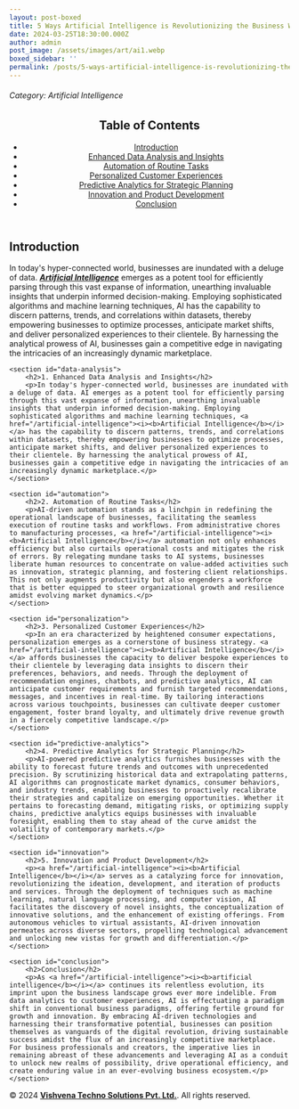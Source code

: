```yaml
---
layout: post-boxed
title: 5 Ways Artificial Intelligence is Revolutionizing the Business World
date: 2024-03-25T18:30:00.000Z
author: admin
post_image: /assets/images/art/ai1.webp
boxed_sidebar: ''
permalink: /posts/5-ways-artificial-intelligence-is-revolutionizing-the-business-world
---
```


###### Category: Artificial Intelligence

<html lang="en">
<head>
    <meta charset="UTF-8">
    <meta name="viewport" content="width=device-width, initial-scale=1.0">
    <title><h1>5 Ways Artificial Intelligence is Revolutionizing the Business World</h1></title>
    <meta name="description" content="Discover how artificial intelligence (AI) is transforming the business world through enhanced data analysis, automation, personalized customer experiences, predictive analytics, and innovation.">
</head>
<body>
    <header>
        <nav>
        <h2>Table of Contents</h2>
            <ul>
				<li><a href="#introduction">Introduction</a></li>
                <li><a href="#data-analysis">Enhanced Data Analysis and Insights</a></li>
                <li><a href="#automation">Automation of Routine Tasks</a></li>
                <li><a href="#personalization">Personalized Customer Experiences</a></li>
                <li><a href="#predictive-analytics">Predictive Analytics for Strategic Planning</a></li>
                <li><a href="#innovation">Innovation and Product Development</a></li>
				<li><a href="#conclusion">Conclusion</a></li>
            </ul>
        </nav>
    </header>
<article>
	<section id="introduction">
        <h2>Introduction</h2>
        <p>In today's hyper-connected world, businesses are inundated with a deluge of data. <a href="/artificial-intelligence"><i><b>Artificial Intelligence</b></i></a> emerges as a potent tool for efficiently parsing through this vast expanse of information, unearthing invaluable insights that underpin informed decision-making. Employing sophisticated algorithms and machine learning techniques, AI has the capability to discern patterns, trends, and correlations within datasets, thereby empowering businesses to optimize processes, anticipate market shifts, and deliver personalized experiences to their clientele. By harnessing the analytical prowess of AI, businesses gain a competitive edge in navigating the intricacies of an increasingly dynamic marketplace.</p>
    </section>

```
<section id="data-analysis">
    <h2>1. Enhanced Data Analysis and Insights</h2>
    <p>In today's hyper-connected world, businesses are inundated with a deluge of data. AI emerges as a potent tool for efficiently parsing through this vast expanse of information, unearthing invaluable insights that underpin informed decision-making. Employing sophisticated algorithms and machine learning techniques, <a href="/artificial-intelligence"><i><b>Artificial Intelligence</b></i></a> has the capability to discern patterns, trends, and correlations within datasets, thereby empowering businesses to optimize processes, anticipate market shifts, and deliver personalized experiences to their clientele. By harnessing the analytical prowess of AI, businesses gain a competitive edge in navigating the intricacies of an increasingly dynamic marketplace.</p>
</section>

<section id="automation">
    <h2>2. Automation of Routine Tasks</h2>
    <p>AI-driven automation stands as a linchpin in redefining the operational landscape of businesses, facilitating the seamless execution of routine tasks and workflows. From administrative chores to manufacturing processes, <a href="/artificial-intelligence"><i><b>Artificial Intelligence</b></i></a> automation not only enhances efficiency but also curtails operational costs and mitigates the risk of errors. By relegating mundane tasks to AI systems, businesses liberate human resources to concentrate on value-added activities such as innovation, strategic planning, and fostering client relationships. This not only augments productivity but also engenders a workforce that is better equipped to steer organizational growth and resilience amidst evolving market dynamics.</p>
</section>

<section id="personalization">
    <h2>3. Personalized Customer Experiences</h2>
    <p>In an era characterized by heightened consumer expectations, personalization emerges as a cornerstone of business strategy. <a href="/artificial-intelligence"><i><b>Artificial Intelligence</b></i></a> affords businesses the capacity to deliver bespoke experiences to their clientele by leveraging data insights to discern their preferences, behaviors, and needs. Through the deployment of recommendation engines, chatbots, and predictive analytics, AI can anticipate customer requirements and furnish targeted recommendations, messages, and incentives in real-time. By tailoring interactions across various touchpoints, businesses can cultivate deeper customer engagement, foster brand loyalty, and ultimately drive revenue growth in a fiercely competitive landscape.</p>
</section>

<section id="predictive-analytics">
    <h2>4. Predictive Analytics for Strategic Planning</h2>
    <p>AI-powered predictive analytics furnishes businesses with the ability to forecast future trends and outcomes with unprecedented precision. By scrutinizing historical data and extrapolating patterns, AI algorithms can prognosticate market dynamics, consumer behaviors, and industry trends, enabling businesses to proactively recalibrate their strategies and capitalize on emerging opportunities. Whether it pertains to forecasting demand, mitigating risks, or optimizing supply chains, predictive analytics equips businesses with invaluable foresight, enabling them to stay ahead of the curve amidst the volatility of contemporary markets.</p>
</section>

<section id="innovation">
    <h2>5. Innovation and Product Development</h2>
    <p><a href="/artificial-intelligence"><i><b>Artificial Intelligence</b></i></a> serves as a catalyzing force for innovation, revolutionizing the ideation, development, and iteration of products and services. Through the deployment of techniques such as machine learning, natural language processing, and computer vision, AI facilitates the discovery of novel insights, the conceptualization of innovative solutions, and the enhancement of existing offerings. From autonomous vehicles to virtual assistants, AI-driven innovation permeates across diverse sectors, propelling technological advancement and unlocking new vistas for growth and differentiation.</p>
</section>

<section id="conclusion">
	<h2>Conclusion</h2>
	<p>As <a href="/artificial-intelligence"><i><b>artificial intelligence</b></i></a> continues its relentless evolution, its imprint upon the business landscape grows ever more indelible. From data analytics to customer experiences, AI is effectuating a paradigm shift in conventional business paradigms, offering fertile ground for growth and innovation. By embracing AI-driven technologies and harnessing their transformative potential, businesses can position themselves as vanguards of the digital revolution, driving sustainable success amidst the flux of an increasingly competitive marketplace. For business professionals and creators, the imperative lies in remaining abreast of these advancements and leveraging AI as a conduit to unlock new realms of possibility, drive operational efficiency, and create enduring value in an ever-evolving business ecosystem.</p>
</section>
```

</article>

<footer>
    <p>&copy; 2024 <a href="https://vishvena.com"><b>Vishvena Techno Solutions Pvt. Ltd.</b></a>. All rights reserved.</p>
</footer>
</body>
</html>
